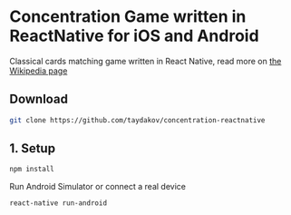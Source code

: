 # Concentration Game written in ReactNative for iOS and Android
Classical cards matching game written in React Native, read more on [the Wikipedia page](https://en.wikipedia.org/wiki/Concentration_(game))

## Download
```bash
git clone https://github.com/taydakov/concentration-reactnative
```

## 1. Setup
```bash
npm install
```
Run Android Simulator or connect a real device
```bash
react-native run-android
```